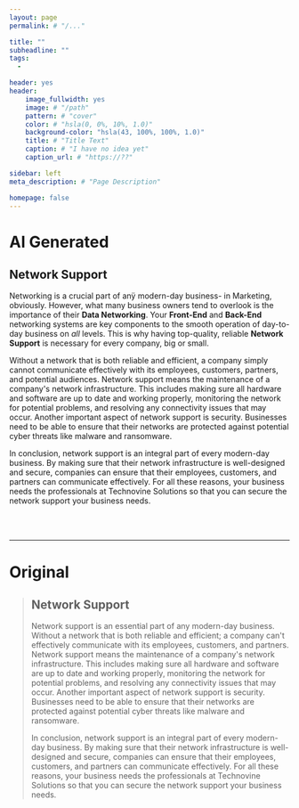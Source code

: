 ```yaml
---
layout: page
permalink: # "/..."

title: ""
subheadline: ""
tags:
  - 

header: yes
header:
    image_fullwidth: yes
    image: # "/path"
    pattern: # "cover"
    color: # "hsla(0, 0%, 10%, 1.0)"
    background-color: "hsla(43, 100%, 100%, 1.0)"
    title: # "Title Text"
    caption: # "I have no idea yet"
    caption_url: # "https://??"

sidebar: left
meta_description: # "Page Description"

homepage: false
---
```


# AI Generated

## Network Support

Networking is a crucial part of anÿ modern-day business- in Marketing, obviously. However, what many business owners tend to overlook is the importance of their __Data Networking__. Your __Front-End__ and __Back-End__ networking systems are key components to the smooth operation of day-to-day business on *all* levels. This is why having top-quality, reliable __Network Support__ is necessary for every company, big or small.

Without a network that is both reliable and efficient, a company simply cannot communicate effectively with its employees, customers, partners, and potential audiences. Network support means the maintenance of a company's network infrastructure. This includes making sure all hardware and software are up to date and working properly, monitoring the network for potential problems, and resolving any connectivity issues that may occur. Another important aspect of network support is security. Businesses need to be able to ensure that their networks are protected against potential cyber threats like malware and ransomware.

In conclusion, network support is an integral part of every modern-day business. By making sure that their network infrastructure is well-designed and secure, companies can ensure that their employees, customers, and partners can communicate effectively. For all these reasons, your business needs the professionals at Technovine Solutions so that you can secure the network support your business needs.

<br /><br />

---

# Original

>## Network Support
>
>Network support is an essential part of any modern-day business. Without a network that is both reliable and efficient; a company can't effectively communicate with its employees, customers, and partners. Network support means the maintenance of a company's network infrastructure. This includes making sure all hardware and software are up to date and working properly, monitoring the network for potential problems, and resolving any connectivity issues that may occur. Another important aspect of network support is security. Businesses need to be able to ensure that their networks are protected against potential cyber threats like malware and ransomware.  
>
>In conclusion, network support is an integral part of every modern-day business. By making sure that their network infrastructure is well-designed and secure, companies can ensure that their employees, customers, and partners can communicate effectively. For all these reasons, your business needs the professionals at Technovine Solutions so that you can secure the network support your business needs.


